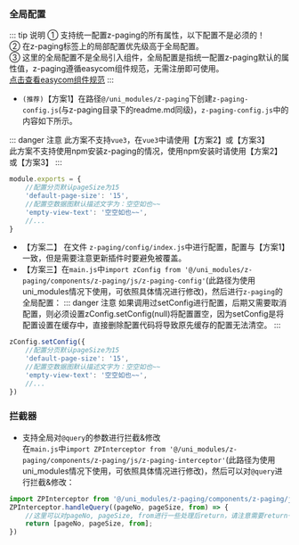 ### 全局配置 <Badge text="1.5.8"/>

::: tip 说明
① 支持统一配置z-paging的所有属性，以下配置不是必须的！  
② 在z-paging标签上的局部配置优先级高于全局配置。  
③ 这里的全局配置不是全局引入组件，全局配置是指统一配置z-paging默认的属性值，z-paging遵循easycom组件规范，无需注册即可使用。  
[点击查看easycom组件规范](https://uniapp.dcloud.io/component/README?id=easycom组件规范)
:::

* `(推荐)`【方案1】在路径`@/uni_modules/z-paging`下创建`z-paging-config.js`(与z-paging目录下的readme.md同级)，`z-paging-config.js`中的内容如下所示。

::: danger 注意
此方案不支持`vue3`，在`vue3`中请使用【方案2】或【方案3】<br>
此方案不支持使用npm安装z-paging的情况，使用npm安装时请使用【方案2】或【方案3】
:::
```js
module.exports = {
	//配置分页默认pageSize为15
	'default-page-size': '15',
	//配置空数据图默认描述文字为：空空如也~~
	'empty-view-text': '空空如也~~',
	//...
}
```

* 【方案二】<Badge text="2.0.4"/> 在文件 `z-paging/config/index.js`中进行配置，配置与【方案1】一致，但是需要注意更新插件时要避免被覆盖。
* 【方案三】在`main.js`中`import zConfig from '@/uni_modules/z-paging/components/z-paging/js/z-paging-config'`(此路径为使用uni_modules情况下使用，可依照具体情况进行修改)，然后进行`z-paging`的全局配置：
::: danger 注意
如果调用过setConfig进行配置，后期又需要取消配置，则必须设置zConfig.setConfig(null)将配置置空，因为setConfig是将配置设置在缓存中，直接删除配置代码将导致原先缓存的配置无法清空。
:::

```js
zConfig.setConfig({
	//配置分页默认pageSize为15
	'default-page-size': '15',
	//配置空数据图默认描述文字为：空空如也~~
	'empty-view-text': '空空如也~~',
	//...
})
```

### 拦截器 <Badge text="2.2.8"/>
* 支持全局对`@query`的参数进行拦截&修改  
在`main.js`中`import ZPInterceptor from '@/uni_modules/z-paging/components/z-paging/js/z-paging-interceptor'`(此路径为使用uni_modules情况下使用，可依照具体情况进行修改)，然后可以对`@query`进行拦截&修改：
```js
import ZPInterceptor from '@/uni_modules/z-paging/components/z-paging/js/z-paging-interceptor'
ZPInterceptor.handleQuery((pageNo, pageSize, from) => {
	//这里可以对pageNo, pageSize, from进行一些处理后return，请注意需要return一个数组，数组中0、1、2的元素就代表@query中绑定方法获取到的参数，数组长度不一定为3，数组长度为多少，@query中的参数就有多少个
	return [pageNo, pageSize, from];
})
```

